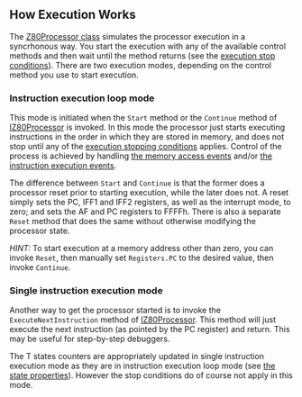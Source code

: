 ## How Execution Works

The [Z80Processor class](../Main/Z80Processor.cs) simulates the processor execution in a syncrhonous way. You start the execution with any of the available control methods and then wait until the method returns (see the [execution stop conditions](StopConditions.md)). There are two execution modes, depending on the control method you use to start execution.

### Instruction execution loop mode

This mode is initiated when the `Start` method or the `Continue` method of [IZ80Processor](../Main/IZ80Processor.cs) is invoked. In this mode the processor just starts executing instructions in the order in which they are stored in memory, and does not stop until any of the [execution stopping conditions](StopConditions.md) applies. Control of the process is achieved by handling [the memory access events](MemoryAccessFlow.md) and/or [the instruction execution events](InstructionExecutionFlow.md).

The difference between `Start` and `Continue` is that the former does a processor reset prior to starting execution, while the later does not. A reset simply sets the PC, IFF1 and IFF2 registers, as well as the interrupt mode, to zero; and sets the AF and PC registers to FFFFh. There is also a separate `Reset` method that does the same without otherwise modifying the processor state.

_HINT:_ To start execution at a memory address other than zero, you can invoke `Reset`, then manually set `Registers.PC` to the desired value, then invoke `Continue`.

### Single instruction execution mode

Another way to get the processor started is to invoke the `ExecuteNextInstruction` method of [IZ80Processor](../Main/IZ80Processor.cs). This method will just execute the next instruction (as pointed by the PC register) and return. This may be useful for step-by-step debuggers.

The T states counters are appropriately updated in single instruction execution mode as they are in instruction execution loop mode (see [the state properties](State.md)). However the stop conditions do of course not apply in this mode.